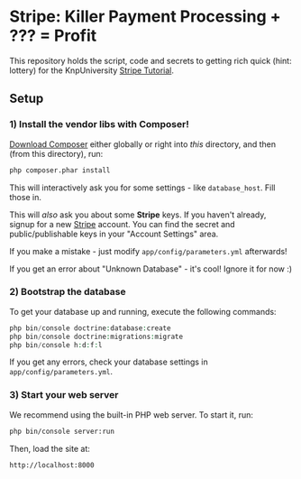 # Stripe: Killer Payment Processing + ??? = Profit

This repository holds the script, code and secrets to getting
rich quick (hint: lottery) for the KnpUniversity [Stripe Tutorial][stripe_tuts].

## Setup

### 1) Install the vendor libs with Composer!

[Download Composer][composer] either globally or right into *this* directory,
and then (from this directory), run:

```bash
php composer.phar install
```

This will interactively ask you for some settings - like `database_host`.
Fill those in.

This will *also* ask you about some **Stripe** keys. If you haven't already,
signup for a new [Stripe](https://stripe.com/) account. You can find the
secret and public/publishable keys in your "Account Settings" area.

If you make a mistake - just modify `app/config/parameters.yml` afterwards!

If you get an error about "Unknown Database" - it's cool! Ignore it for now :)

### 2) Bootstrap the database

To get your database up and running, execute the following commands:

```php
php bin/console doctrine:database:create
php bin/console doctrine:migrations:migrate
php bin/console h:d:f:l
```

If you get any errors, check your database settings in `app/config/parameters.yml`.

### 3) Start your web server

We recommend using the built-in PHP web server. To start it, run:

```bash
php bin/console server:run
```

Then, load the site at:

    http://localhost:8000


[stripe_tuts]: https://knpuniversity.com/screencast/stripe
[composer]: https://getcomposer.org/
